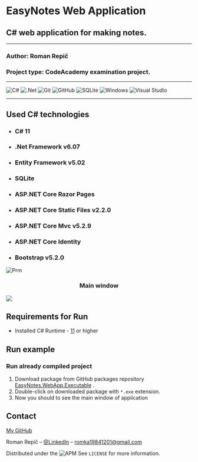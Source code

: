 # EasyNotes Web Application

## C# web application for making notes.
___
### Author: Roman Repič
### Project type: CodeAcademy examination project. 
___
![C#](https://img.shields.io/badge/c%23-%23239120.svg?style=for-the-badge&logo=c-sharp&logoColor=white)
![.Net](https://img.shields.io/badge/.NET-5C2D91?style=for-the-badge&logo=.net&logoColor=white)
![Git](https://img.shields.io/badge/git-%23F05033.svg?style=for-the-badge&logo=git&logoColor=white)
![GitHub](https://img.shields.io/badge/github-%23121011.svg?style=for-the-badge&logo=github&logoColor=white)
![SQLite](https://img.shields.io/badge/sqlite-%2307405e.svg?style=for-the-badge&logo=sqlite&logoColor=white)
![Windows](https://img.shields.io/badge/Windows-0078D6?style=for-the-badge&logo=windows&logoColor=white)
![Visual Studio](https://img.shields.io/badge/Visual%20Studio-5C2D91.svg?style=for-the-badge&logo=visual-studio&logoColor=white)
___
## Used C# technologies

+ ### C# 11 
+ ### .Net Framework v6.07
+ ### Entity Framework v5.02
+ ### SQLite
+ ### ASP.NET Core Razor Pages
+ ### ASP.NET Core Static Files v2.2.0
+ ### ASP.NET Core Mvc v5.2.9
+ ### ASP.NET Core Identity 
+ ### Bootstrap v5.2.0


![Prm](https://user-images.githubusercontent.com/94862044/179403584-e710d5bc-7dfc-4fe9-a36f-85a8c4d12942.png)

<h3 align="center">Main window</h3>
<img src="![image](https://user-images.githubusercontent.com/94862044/179403387-3b55e1da-650c-4ec7-be38-66ca992ec730.png)
"/>

## Requirements for Run

+ Installed C# Runtime - [11](https://www.oracle.com/java/technologies/javase/jdk11-archive-downloads.html) or higher


## Run example
### Run already compiled project
1. Download package from GitHub packages repository [EasyNotes.WebApp.Executable](https://github.com/blackoutcoder) .
2. Double-click on downloaded package with `*.exe` extension.
3. Now you should to see the main window of application


## Contact
[My GitHub](https://github.com/blackoutcoder)

Roman Repič – [@LinkedIn](https://www.linkedin.com/in/roman-repic-174b44173/) – romka19841201@gmail.com

Distributed under the ![APM](https://img.shields.io/apm/l/vim-mode) See ``LICENSE`` for more information.

<!-- Markdown link & img dfn's -->
[npm-image]: https://img.shields.io/npm/v/datadog-metrics.svg?style=flat-square
[npm-url]: https://npmjs.org/package/datadog-metrics
[npm-downloads]: https://img.shields.io/npm/dm/datadog-metrics.svg?style=flat-square
[travis-image]: https://img.shields.io/travis/dbader/node-datadog-metrics/master.svg?style=flat-square
[travis-url]: https://travis-ci.org/dbader/node-datadog-metrics

